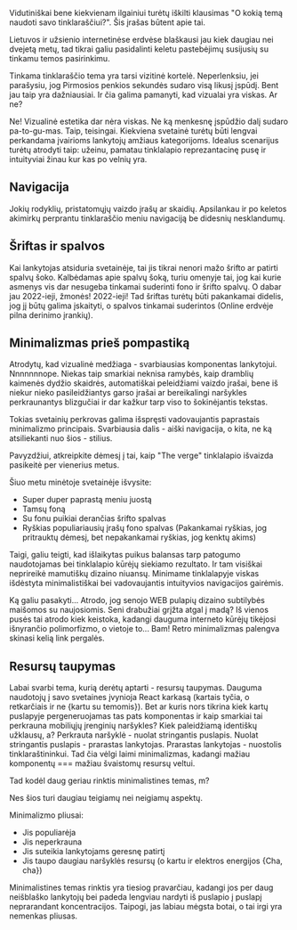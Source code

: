 
Vidutiniškai bene kiekvienam ilgainiui turėtų iškilti klausimas "O kokią temą naudoti savo tinklaraščiui?". Šis įrašas būtent apie tai.

Lietuvos ir užsienio internetinėse erdvėse blaškausi jau kiek daugiau nei dvejetą metų, tad tikrai galiu pasidalinti keletu pastebėjimų susijusių su tinkamu temos pasirinkimu.

Tinkama tinklaraščio tema yra tarsi vizitinė kortelė. Neperlenksiu, jei parašysiu, jog Pirmosios penkios sekundės sudaro visą likusį įspūdį. Bent jau taip yra dažniausiai. Ir čia galima pamanyti, kad vizualai yra viskas. Ar ne?

Ne! Vizualinė estetika dar nėra viskas. Ne ką menkesnę įspūdžio dalį sudaro pa-to-gu-mas. Taip, teisingai. Kiekviena svetainė turėtų būti lengvai perkandama įvairioms lankytojų amžiaus kategorijoms. Idealus scenarijus turėtų atrodyti taip: užeinu, pamatau tinklalapio reprezantacinę pusę ir intuityviai žinau kur kas po velnių yra.

## Navigacija

Jokių rodyklių, pristatomųjų vaizdo įrašų ar skaidių. Apsilankau ir po keletos akimirkų perprantu tinklaraščio meniu navigaciją be didesnių nesklandumų.

## Šriftas ir spalvos

Kai lankytojas atsiduria svetainėje, tai jis tikrai nenori mažo šrifto ar patirti spalvų  šoko. Kalbėdamas apie spalvų šoką, turiu omenyje tai, jog kai kurie asmenys vis dar nesugeba tinkamai suderinti fono ir šrifto spalvų. O dabar jau 2022-ieji, žmonės! 2022-ieji! Tad šriftas turėtų  būti pakankamai didelis, jog jį būtų galima įskaityti, o spalvos tinkamai suderintos (Online erdvėje pilna derinimo įrankių). 

## Minimalizmas prieš pompastiką

Atrodytų, kad vizualinė medžiaga - svarbiausias komponentas lankytojui. Nnnnnnnope. Niekas taip smarkiai neknisa ramybės, kaip dramblių kaimenės dydžio skaidrės, automatiškai peleidžiami vaizdo įrašai, bene iš niekur nieko pasileidžiantys garso įrašai ar bereikalingi naršykles perkraunantys blizgučiai ir dar kažkur tarp viso to šokinėjantis tekstas.

Tokias svetainių perkrovas galima išspręsti vadovaujantis paprastais minimalizmo principais. Svarbiausia dalis - aiški navigacija, o kita, ne ką atsiliekanti nuo šios - stilius.

Pavyzdžiui, atkreipkite dėmesį į tai, kaip "The verge" tinklalapio išvaizda pasikeitė per vienerius metus. 

Šiuo metu minėtoje svetainėje išvysite:

- Super duper paprastą meniu juostą
- Tamsų foną
- Su fonu puikiai derančias šrifto spalvas
- Ryškias populiariausių įrašų fono spalvas (Pakankamai ryškias, jog pritrauktų dėmesį, bet nepakankamai ryškias, jog kenktų akims)

Taigi, galiu teigti, kad išlaikytas puikus balansas tarp patogumo naudotojamas bei tinklalapio kūrėjų siekiamo rezultato. Ir tam visiškai neprireikė mamutiškų dizaino niuansų. Minimame tinklalapyje viskas išdėstyta minimalistiškai bei vadovaujantis intuityvios navigacijos gairėmis.

Ką galiu pasakyti... Atrodo, jog senojo WEB pulapių dizaino subtilybės maišomos su naujosiomis. Seni drabužiai grįžta atgal į madą? Iš vienos pusės tai atrodo kiek keistoka, kadangi dauguma interneto kūrėjų tikėjosi išnyrančio polimorfizmo, o vietoje to... Bam! Retro minimalizmas palengva skinasi kelią link pergalės.

## Resursų taupymas

Labai svarbi tema, kurią derėtų aptarti - resursų taupymas. Dauguma naudotojų į savo svetaines įvynioja React karkasą (kartais tyčia, o retkarčiais ir ne {kartu su temomis}). Bet ar kuris nors tikrina kiek kartų puslapyje pergeneruojamas tas pats komponentas ir kaip smarkiai tai perkrauna mobiliųjų įrenginių naršykles? Kiek paleidžiamą identiškų užklausų, a? Perkrauta naršyklė - nuolat stringantis puslapis. Nuolat stringantis puslapis - prarastas lankytojas. Prarastas lankytojas - nuostolis tinklaraštininkui. Tad čia vėlgi laimi minimalizmas, kadangi mažiau komponentų === mažiau švaistomų resursų veltui. 

Tad kodėl daug geriau rinktis minimalistines temas, m?

Nes šios turi daugiau teigiamų nei neigiamų aspektų.

Minimalizmo pliusai:

- Jis populiarėja
- Jis neperkrauna
- Jis suteikia lankytojams geresnę patirtį
- Jis taupo daugiau naršyklės resursų (o kartu ir elektros energijos {Cha, cha})

Minimalistines temas rinktis yra tiesiog pravarčiau, kadangi jos per daug neišblaško lankytojų bei padeda lengviau nardyti iš puslapio į puslapį neprarandant koncentracijos. Taipogi, jas labiau mėgsta botai, o tai irgi yra nemenkas pliusas.





